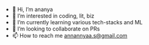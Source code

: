 - 👋 Hi, I’m ananya
- 👀 I’m interested in coding, lit, biz
- 🌱 I’m currently learning various tech-stacks and ML
- 💞️ I’m looking to collaborate on PRs
- 📫 How to reach me annannyaa.s@gmail.com

<!---
ananyeah-123/ananyeah-123 is a ✨ special ✨ repository because its `README.md` (this file) appears on your GitHub profile.
You can click the Preview link to take a look at your changes.
--->

